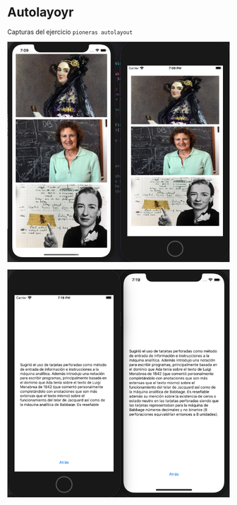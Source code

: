 # Autolayoyr
Capturas del ejercicio `pioneras autolayout`

![Captura 1](https://github.com/yasmanets/ios_iu/blob/main/ios_basico/4%20Pioneras_Autolayout/captures/buttons_autolayout.png)

![Captura 2](https://github.com/yasmanets/ios_iu/blob/main/ios_basico/4%20Pioneras_Autolayout/captures/text_autolayout.png)

